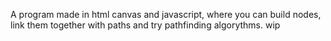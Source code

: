 A program made in html canvas and javascript, where you can build nodes, link them together with paths and try pathfinding algorythms.
wip
